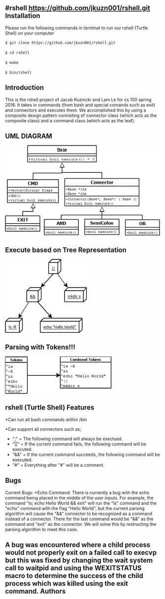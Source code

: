 #rshell
https://github.com/jkuzn001/rshell.git
Installation
------------
Please run the following commands in terminal to run our rshell (Turtle Shell) on your computer
```Installation
$ git clone https://github.com/jkuzn001/rshell.git

$ cd rshell

$ make

$ bin/rshell
```

Introduction
------------
This is the rshell project of Jacob Kuznicki and Lam Le for cs 100 spring 2016. It takes in commands (from bash and special comands such as exit) and connectors and executes them.  We accomplished this by using a composite design pattern connisting of connector class (which acts as the composite class) and a command class (which acts as the leaf).

UML DIAGRAM
------------

![Alt text](UML_Diagram.png?raw=true "Optional Title")

Execute based on Tree Representation
------------
![Alt text](tree.png?raw=true "Optional Title")

Parsing with Tokens!!!
------------
![Alt text](Tokens.png?raw=true "Optional Title")

rshell (Turtle Shell) Features
------------
*Can run all bash commands within /bin

*Can support all connectors such as;
* ";" = The following command will always be exectued.
* "||" = If the current command fails, the following command will be executed.
* "&&" = If the current command succeeds, the following command will be executed.
* "#" = Everything after "#" will be a comment.

Bugs
----
Current Bugs:
*Echo Command: There is currently a bug with the echo command being placed in the middle of the user inputs.
For example, the command "ls; echo Hello World && exit" will run the "ls" command and the "echo" command with the flag
"Hello World", but the current parsing algorithm will cause the "&&" connector to be recognized as a command instead of a connector. There for the last command would be "&&" as the command and "exit" as the connector. We will solve this by restructing the parsing algorithm to meet this case.

A bug was encountered where a child process would not properly exit on a failed call to execvp but this was fixed by changing the wait system call to waitpid and using the WEXITSTATUS macro to determine the success of the child process which was killed using the exit command.
Authors
-------
[Jacob Kuznicki]: https://github.com/jkuzn001
[Lam Le]: https://github.com/lepatrick714
